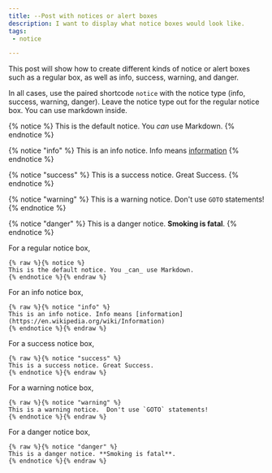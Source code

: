 ```yaml
---
title: --Post with notices or alert boxes
description: I want to display what notice boxes would look like.
tags:
 - notice

---
```


This post will show how to create different kinds of notice or alert boxes such as a regular box, as well as info, success, warning, and danger.

In all cases, use the paired shortcode `notice` with the notice type (info, success, warning, danger).  Leave the notice type out for the regular notice box.  You can use markdown inside.

{% notice %}
This is the default notice. You _can_ use Markdown.
{% endnotice %}



{% notice "info" %}
This is an info notice. Info means [information](https://en.wikipedia.org/wiki/Information)
{% endnotice %}


{% notice "success" %}
This is a success notice. Great Success.
{% endnotice %}


{% notice "warning" %}
This is a warning notice.  Don't use `GOTO` statements!
{% endnotice %}

{% notice "danger" %}
This is a danger notice. **Smoking is fatal**.
{% endnotice %}


For a regular notice box,

```
{% raw %}{% notice %}
This is the default notice. You _can_ use Markdown.
{% endnotice %}{% endraw %}
```

For an info notice box,

```
{% raw %}{% notice "info" %}
This is an info notice. Info means [information](https://en.wikipedia.org/wiki/Information)
{% endnotice %}{% endraw %}
```

For a success notice box,

```
{% raw %}{% notice "success" %}
This is a success notice. Great Success.
{% endnotice %}{% endraw %}
```

For a warning notice box,

```
{% raw %}{% notice "warning" %}
This is a warning notice.  Don't use `GOTO` statements!
{% endnotice %}{% endraw %}
```

For a danger notice box,

```
{% raw %}{% notice "danger" %}
This is a danger notice. **Smoking is fatal**.
{% endnotice %}{% endraw %}
```
